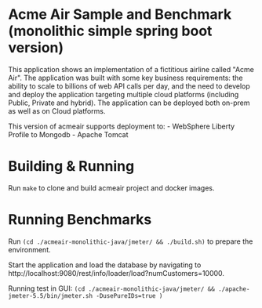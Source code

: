 # Acme Air Sample and Benchmark (monolithic simple spring boot version)

This application shows an implementation of a fictitious airline called "Acme Air".  The application was built with some key business requirements: the ability to scale to billions of web API calls per day, and the need to develop and deploy the application targeting multiple cloud platforms (including Public, Private and hybrid).  The application can be deployed both on-prem as well as on Cloud platforms.

This version of acmeair supports deployment to:
    - WebSphere Liberty Profile to Mongodb
    - Apache Tomcat

# Building & Running

Run `make` to clone and build acmeair project and docker images.

# Running Benchmarks

Run `(cd ./acmeair-monolithic-java/jmeter/ && ./build.sh)` to prepare the environment.

Start the application and load the database by navigating to http://localhost:9080/rest/info/loader/load?numCustomers=10000.

Running test in GUI: `(cd ./acmeair-monolithic-java/jmeter/ && ./apache-jmeter-5.5/bin/jmeter.sh -DusePureIDs=true )`
